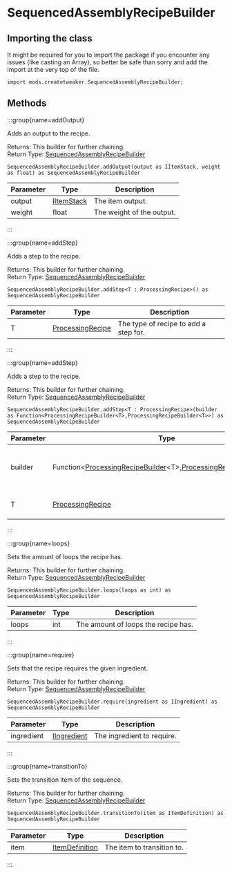 # SequencedAssemblyRecipeBuilder

## Importing the class

It might be required for you to import the package if you encounter any issues (like casting an Array), so better be safe than sorry and add the import at the very top of the file.
```zenscript
import mods.createtweaker.SequencedAssemblyRecipeBuilder;
```


## Methods

:::group{name=addOutput}

Adds an output to the recipe.

Returns: This builder for further chaining.  
Return Type: [SequencedAssemblyRecipeBuilder](/mods/createtweaker/SequencedAssemblyRecipeBuilder)

```zenscript
SequencedAssemblyRecipeBuilder.addOutput(output as IItemStack, weight as float) as SequencedAssemblyRecipeBuilder
```

| Parameter | Type | Description |
|-----------|------|-------------|
| output | [IItemStack](/vanilla/api/item/IItemStack) | The item output. |
| weight | float | The weight of the output. |


:::

:::group{name=addStep}

Adds a step to the recipe.

Returns: This builder for further chaining.  
Return Type: [SequencedAssemblyRecipeBuilder](/mods/createtweaker/SequencedAssemblyRecipeBuilder)

```zenscript
SequencedAssemblyRecipeBuilder.addStep<T : ProcessingRecipe>() as SequencedAssemblyRecipeBuilder
```

| Parameter | Type | Description |
|-----------|------|-------------|
| T | [ProcessingRecipe](/mods/createtweaker/ProcessingRecipe) | The type of recipe to add a step for. |


:::

:::group{name=addStep}

Adds a step to the recipe.

Returns: This builder for further chaining.  
Return Type: [SequencedAssemblyRecipeBuilder](/mods/createtweaker/SequencedAssemblyRecipeBuilder)

```zenscript
SequencedAssemblyRecipeBuilder.addStep<T : ProcessingRecipe>(builder as Function<ProcessingRecipeBuilder<T>,ProcessingRecipeBuilder<T>>) as SequencedAssemblyRecipeBuilder
```

| Parameter | Type | Description |
|-----------|------|-------------|
| builder | Function&lt;[ProcessingRecipeBuilder](/mods/createtweaker/ProcessingRecipeBuilder)&lt;T&gt;,[ProcessingRecipeBuilder](/mods/createtweaker/ProcessingRecipeBuilder)&lt;T&gt;&gt; | The recipe builder to allow configuration of the recipe. |
| T | [ProcessingRecipe](/mods/createtweaker/ProcessingRecipe) | The type of recipe to add a step for. |


:::

:::group{name=loops}

Sets the amount of loops the recipe has.

Returns: This builder for further chaining.  
Return Type: [SequencedAssemblyRecipeBuilder](/mods/createtweaker/SequencedAssemblyRecipeBuilder)

```zenscript
SequencedAssemblyRecipeBuilder.loops(loops as int) as SequencedAssemblyRecipeBuilder
```

| Parameter | Type | Description |
|-----------|------|-------------|
| loops | int | The amount of loops the recipe has. |


:::

:::group{name=require}

Sets that the recipe requires the given ingredient.

Returns: This builder for further chaining.  
Return Type: [SequencedAssemblyRecipeBuilder](/mods/createtweaker/SequencedAssemblyRecipeBuilder)

```zenscript
SequencedAssemblyRecipeBuilder.require(ingredient as IIngredient) as SequencedAssemblyRecipeBuilder
```

| Parameter | Type | Description |
|-----------|------|-------------|
| ingredient | [IIngredient](/vanilla/api/ingredient/IIngredient) | The ingredient to require. |


:::

:::group{name=transitionTo}

Sets the transition item of the sequence.

Returns: This builder for further chaining.  
Return Type: [SequencedAssemblyRecipeBuilder](/mods/createtweaker/SequencedAssemblyRecipeBuilder)

```zenscript
SequencedAssemblyRecipeBuilder.transitionTo(item as ItemDefinition) as SequencedAssemblyRecipeBuilder
```

| Parameter | Type | Description |
|-----------|------|-------------|
| item | [ItemDefinition](/vanilla/api/item/ItemDefinition) | The item to transition to. |


:::


